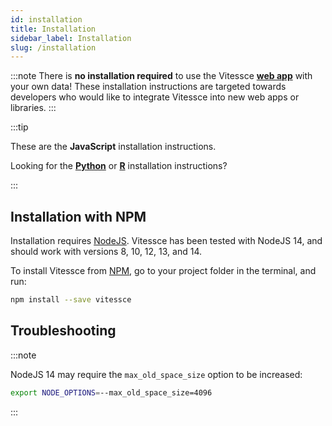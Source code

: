 ```yaml
---
id: installation
title: Installation
sidebar_label: Installation
slug: /installation
---
```


:::note
There is **no installation required** to use the Vitessce [**web app**](../../app/index.html) with your own data!
These installation instructions are targeted towards developers who would like to integrate Vitessce into new web apps or libraries. 
:::

:::tip

These are the **JavaScript** installation instructions.

Looking for the [**Python**](https://vitessce.github.io/vitessce-python/getting_started.html#installation) or [**R**](https://vitessce.github.io/vitessce-r/#installation) installation instructions?

:::

## Installation with NPM

Installation requires [NodeJS](https://nodejs.org/). Vitessce has been tested with NodeJS 14, and should work with versions 8, 10, 12, 13, and 14.

To install Vitessce from [NPM](https://www.npmjs.com/package/vitessce), go to your project folder in the terminal, and run:

```sh
npm install --save vitessce
```

## Troubleshooting

:::note

NodeJS 14 may require the `max_old_space_size` option to be increased:
```sh
export NODE_OPTIONS=--max_old_space_size=4096
```

:::

